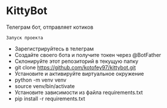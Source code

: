 # KittyBot

Телеграм бот, отправляет котиков

```Запуск проекта```
* Зарегистрируйтесь в телеграм
* Создайте своего бота и получите токен через @BotFather
* Склонируйте этот репозиторий в текущую папку
* git clone https://github.com/kotofey97/kittybot.git
* Установите и активируйте виртуальное окружение
* python -m venv venv
* source venv/bin/activate
* Установите зависимости из файла requirements.txt
* pip install -r requirements.txt
